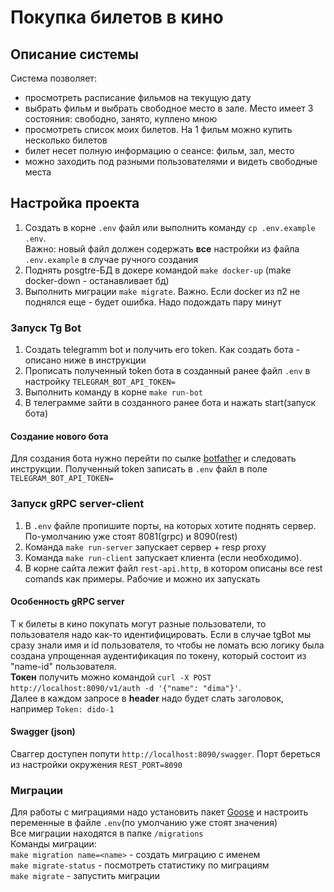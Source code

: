 # Покупка билетов в кино

## Описание системы
Система позволяет:  
 - просмотреть расписание фильмов на текущую дату
 - выбрать фильм и выбрать свободное место в зале. Место имеет 3 состояния: свободно, занято, куплено мною 
 - просмотреть список моих билетов. На 1 фильм можно купить несколько билетов
 - билет несет полную информацию о сеансе: фильм, зал, место
 - можно заходить под разными пользователями и видеть свободные места

## Настройка проекта
1) Создать в корне `.env` файл или выполнить команду `cp .env.example .env`.  
Важно: новый файл должен содержать **все** настройки из файла `.env.example` в случае ручного создания  
2) Поднять posgtre-БД в докере командой `make docker-up` (make docker-down - останавливает бд)  
3) Выполнить миграции `make migrate`. Важно. Если docker из п2 не поднялся еще - будет ошибка. Надо подождать пару минут

### Запуск Tg Bot
1) Создать telegramm bot и получить его token. Как создать бота - описано ниже в инструкции
2) Прописать полученный token бота в созданный ранее файл `.env` в настройку `TELEGRAM_BOT_API_TOKEN=`
3) Выполнить команду в корне `make run-bot`
4) В телеграмме зайти в созданного ранее бота и нажать start(запуск бота)


#### Создание нового бота
Для создания бота нужно перейти по сылке [botfather](https://t.me/botfather) и следовать инструкции. Полученный token записать в `.env` файл в поле `TELEGRAM_BOT_API_TOKEN=`

### Запуск gRPC server-client
1) В `.env` файле пропишите порты, на которых хотите поднять сервер. По-умолчанию уже стоят 8081(grpc) и 8090(rest)
2) Команда `make run-server` запускает сервер + resp proxy
3) Команда `make run-client` запускает клиента (если необходимо).
4) В корне сайта лежит файл `rest-api.http`, в котором описаны все rest comands как примеры. Рабочие и можно их запускать

#### Особенность gRPC server 
Т к билеты в кино покупать могут разные пользователи, то пользователя надо как-то идентифицировать. Если в случае tgBot мы сразу знали имя и id пользователя,
то чтобы не ломать всю логику была создана упрощенная аудентификация по токену, который состоит из "name-id" пользователя.  
**Токен** получить можно командой `curl -X POST http://localhost:8090/v1/auth -d '{"name": "dima"}'`.  
Далее в каждом запросе в **header** надо будет слать заголовок, например `Token: dido-1`

#### Swagger (json)
Сваггер доступен попути `http://localhost:8090/swagger`. Порт береться из настройки окружения `REST_PORT=8090`

### Миграции
Для работы с миграциями надо установить пакет [Goose](https://pressly.github.io/goose/) и настроить переменные в файле `.env`(по умолчанию уже стоят значения)  
Все миграции находятся в папке `/migrations`  
Команды миграции:  
`make migration name=<name>` - создать миграцию с именем  
`make migrate-status` - посмотреть статистику по миграциям  
`make migrate` - запустить миграции
